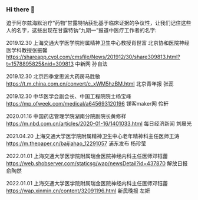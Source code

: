 ### Hi there 👋

迫于阿尔兹海默治疗“药物”甘露特钠获批基于临床证据的争议性，让我们记住这些人的名字，这些出现在甘露特钠“九期一”报道中医疗工作者的名字:

2019.12.30
上海交通大学医学院附属精神卫生中心教授肖世富
北京协和医院神经医学科教授张振馨
https://shareapp.cyol.com/cmsfile/News/201912/30/share309813.html?t=1578895825&nid=309813
中新网 孙自法

2019.12.30
北京四季堂思派大药房马胜敏
https://t.m.china.com.cn/convert/c_xWM5hzBM.html
北京青年报 张蕊

2019.12.30
中华医学会副会长、中国工程院院士杨宝峰
https://mp.ofweek.com/medical/a645693120196
镁客maker网 伶轩

2020.01.16
中国药店管理学院湖南分院副院长黄修祥
https://m.nbd.com.cn/articles/2020-01-16/1401033.html
每日经济新闻 刘晨光

2021.04.20
上海交通大学医学院附属精神卫生中心老年精神科主任医师王涛
https://m.thepaper.cn/baijiahao_12291057
浦东发布 杨珍莹

2022.01.01
上海交通大学医学院附属瑞金医院神经内科主任医师邓钰蕾
https://web.shobserver.com/staticsg/wap/newsDetail?id=437870
解放日报 俞陶然

2022.01.01
上海交通大学医学院附属瑞金医院神经内科主任医师邓钰蕾
https://wap.xinmin.cn/content/32091196.html
新民晚报 左妍
